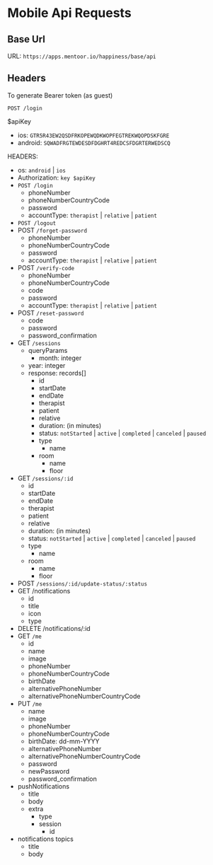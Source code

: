 # Mobile Api Requests

## Base Url

URL: `https://apps.mentoor.io/happiness/base/api`

## Headers

To generate Bearer token (as guest)

`POST /login`

$apiKey

- ios: `GTR5R43EW2QSDFRKOPEWQDKWOPFEGTREKWQOPDSKFGRE`
- android: `SQWADFRGTEWDESDFDGHRT4REDCSFDGRTERWEDSCQ`

HEADERS:

- os: `android` | `ios`
- Authorization: `key $apiKey`
- `POST /login`
  - phoneNumber
  - phoneNumberCountryCode
  - password
  - accountType: `therapist` | `relative` | `patient`
- `POST /logout`
- POST `/forget-password`
  - phoneNumber
  - phoneNumberCountryCode
  - password
  - accountType: `therapist` | `relative` | `patient`
- POST `/verify-code`
  - phoneNumber
  - phoneNumberCountryCode
  - code
  - password
  - accountType: `therapist` | `relative` | `patient`
- POST `/reset-password`
  - code
  - password
  - password_confirmation
- GET `/sessions`
  - queryParams
    - month: integer
  - year: integer
  - response: records[]
    - id
    - startDate
    - endDate
    - therapist
    - patient
    - relative
    - duration: (in minutes)
    - status: `notStarted` | `active` | `completed` | `canceled` | `paused`
    - type
      - name
    - room
      - name
      - floor
- GET `/sessions/:id`
  - id
  - startDate
  - endDate
  - therapist
  - patient
  - relative
  - duration: (in minutes)
  - status: `notStarted` | `active` | `completed` | `canceled` | `paused`
  - type
    - name
  - room
    - name
    - floor
- POST `/sessions/:id/update-status/:status`
- GET /notifications
  - id
  - title
  - icon
  - type
- DELETE /notifications/:id
- GET `/me`
  - id
  - name
  - image
  - phoneNumber
  - phoneNumberCountryCode
  - birthDate
  - alternativePhoneNumber
  - alternativePhoneNumberCountryCode
- PUT `/me`
  - name
  - image
  - phoneNumber
  - phoneNumberCountryCode
  - birthDate: dd-mm-YYYY
  - alternativePhoneNumber
  - alternativePhoneNumberCountryCode
  - password
  - newPassword
  - password_confirmation
- pushNotifications
  - title
  - body
  - extra
    - type
    - session
      - id
- notifications topics
  - title
  - body

